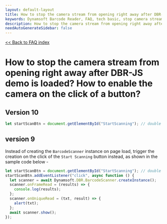 ```yaml
---
layout: default-layout
title: How to stop the camera stream from opening right away after DBR-JS demo is loaded? How to enable the camera on the click of a button?
keywords: Dynamsoft Barcode Reader, FAQ, tech basic, stop camera stream, start scanning
description: How to stop the camera stream from opening right away after DBR-JS demo is loaded? How to enable the camera on the click of a button?
needAutoGenerateSidebar: false
---
```


[<< Back to FAQ index](../index.md#camera)

# How to stop the camera stream from opening right away after DBR-JS demo is loaded? How to enable the camera on the click of a button?

## Version 10
```javascript
let startScanBtn = document.getElementById("StartScanning"); // double check the ID of the button
```

## version 9

Instead of creating the `BarcodeScanner` instance on page load, trigger the creation on the click of the `Start Scanning` button instead, as shown in the sample code below -

```javascript
let startScanBtn = document.getElementById("StartScanning"); // double check the ID of the button
startScanBtn.addEventListener("click", async function () {
  let scanner = await Dynamsoft.DBR.BarcodeScanner.createInstance();
  scanner.onFrameRead = (results) => {
    console.log(results);
  };
  scanner.onUniqueRead = (txt, result) => {
    alert(txt);
  };
  await scanner.show();
});
```
